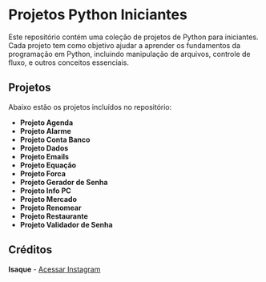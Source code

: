 # Projetos Python Iniciantes

Este repositório contém uma coleção de projetos de Python para iniciantes. Cada projeto tem como objetivo ajudar a aprender os fundamentos da programação em Python, incluindo manipulação de arquivos, controle de fluxo, e outros conceitos essenciais.

## Projetos

Abaixo estão os projetos incluídos no repositório:

- **Projeto Agenda**
- **Projeto Alarme**
- **Projeto Conta Banco**
- **Projeto Dados**
- **Projeto Emails**
- **Projeto Equação**
- **Projeto Forca**
- **Projeto Gerador de Senha**
- **Projeto Info PC**
- **Projeto Mercado**
- **Projeto Renomear**
- **Projeto Restaurante**
- **Projeto Validador de Senha**

## Créditos
**Isaque** - [Acessar Instagram](https://www.instagram.com/isaque.bm)
